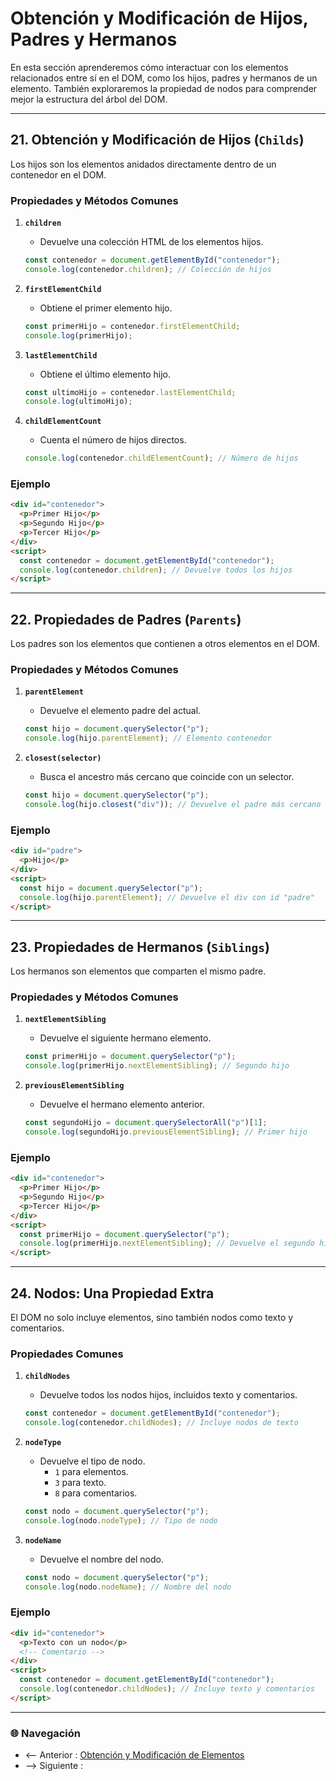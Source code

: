 # **Obtención y Modificación de Hijos, Padres y Hermanos**

En esta sección aprenderemos cómo interactuar con los elementos relacionados entre sí en el DOM, como los hijos, padres y hermanos de un elemento. También exploraremos la propiedad de nodos para comprender mejor la estructura del árbol del DOM.

---

## **21. Obtención y Modificación de Hijos (`Childs`)**

Los hijos son los elementos anidados directamente dentro de un contenedor en el DOM.

### **Propiedades y Métodos Comunes**

1. **`children`**
   - Devuelve una colección HTML de los elementos hijos.
   ```javascript
   const contenedor = document.getElementById("contenedor");
   console.log(contenedor.children); // Colección de hijos
   ```

2. **`firstElementChild`**
   - Obtiene el primer elemento hijo.
   ```javascript
   const primerHijo = contenedor.firstElementChild;
   console.log(primerHijo);
   ```

3. **`lastElementChild`**
   - Obtiene el último elemento hijo.
   ```javascript
   const ultimoHijo = contenedor.lastElementChild;
   console.log(ultimoHijo);
   ```

4. **`childElementCount`**
   - Cuenta el número de hijos directos.
   ```javascript
   console.log(contenedor.childElementCount); // Número de hijos
   ```

### **Ejemplo**
```html
<div id="contenedor">
  <p>Primer Hijo</p>
  <p>Segundo Hijo</p>
  <p>Tercer Hijo</p>
</div>
<script>
  const contenedor = document.getElementById("contenedor");
  console.log(contenedor.children); // Devuelve todos los hijos
</script>
```

---

## **22. Propiedades de Padres (`Parents`)**

Los padres son los elementos que contienen a otros elementos en el DOM.

### **Propiedades y Métodos Comunes**

1. **`parentElement`**
   - Devuelve el elemento padre del actual.
   ```javascript
   const hijo = document.querySelector("p");
   console.log(hijo.parentElement); // Elemento contenedor
   ```

2. **`closest(selector)`**
   - Busca el ancestro más cercano que coincide con un selector.
   ```javascript
   const hijo = document.querySelector("p");
   console.log(hijo.closest("div")); // Devuelve el padre más cercano
   ```

### **Ejemplo**
```html
<div id="padre">
  <p>Hijo</p>
</div>
<script>
  const hijo = document.querySelector("p");
  console.log(hijo.parentElement); // Devuelve el div con id "padre"
</script>
```

---

## **23. Propiedades de Hermanos (`Siblings`)**

Los hermanos son elementos que comparten el mismo padre.

### **Propiedades y Métodos Comunes**

1. **`nextElementSibling`**
   - Devuelve el siguiente hermano elemento.
   ```javascript
   const primerHijo = document.querySelector("p");
   console.log(primerHijo.nextElementSibling); // Segundo hijo
   ```

2. **`previousElementSibling`**
   - Devuelve el hermano elemento anterior.
   ```javascript
   const segundoHijo = document.querySelectorAll("p")[1];
   console.log(segundoHijo.previousElementSibling); // Primer hijo
   ```

### **Ejemplo**
```html
<div id="contenedor">
  <p>Primer Hijo</p>
  <p>Segundo Hijo</p>
  <p>Tercer Hijo</p>
</div>
<script>
  const primerHijo = document.querySelector("p");
  console.log(primerHijo.nextElementSibling); // Devuelve el segundo hijo
</script>
```

---

## **24. Nodos: Una Propiedad Extra**

El DOM no solo incluye elementos, sino también nodos como texto y comentarios.

### **Propiedades Comunes**

1. **`childNodes`**
   - Devuelve todos los nodos hijos, incluidos texto y comentarios.
   ```javascript
   const contenedor = document.getElementById("contenedor");
   console.log(contenedor.childNodes); // Incluye nodos de texto
   ```

2. **`nodeType`**
   - Devuelve el tipo de nodo.
     - `1` para elementos.
     - `3` para texto.
     - `8` para comentarios.
   ```javascript
   const nodo = document.querySelector("p");
   console.log(nodo.nodeType); // Tipo de nodo
   ```

3. **`nodeName`**
   - Devuelve el nombre del nodo.
   ```javascript
   const nodo = document.querySelector("p");
   console.log(nodo.nodeName); // Nombre del nodo
   ```

### **Ejemplo**
```html
<div id="contenedor">
  <p>Texto con un nodo</p>
  <!-- Comentario -->
</div>
<script>
  const contenedor = document.getElementById("contenedor");
  console.log(contenedor.childNodes); // Incluye texto y comentarios
</script>
```

---

### 🌐 Navegación

- <-- Anterior : [Obtención y Modificación de Elementos](Obtencion%20y%20Modificacion%20de%20Elementos.md)  
- --> Siguiente : [](.md)  
